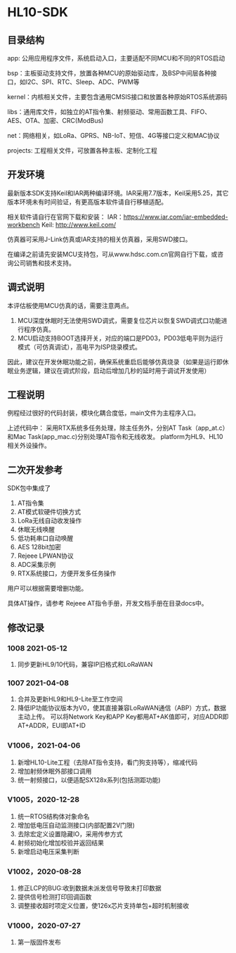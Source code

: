 # HL10-SDK

## 目录结构

app: 公用应用程序文件，系统启动入口，主要适配不同MCU和不同的RTOS启动

bsp：主板驱动支持文件，放置各种MCU的原始驱动库，及BSP中间层各种接口，如I2C、SPI、RTC、Sleep、ADC、PWM等

kernel：内核相关文件，主要包含通用CMSIS接口和放置各种原始RTOS系统源码

libs：通用库文件，如独立的AT指令集、射频驱动、常用函数工具、FIFO、AES、OTA、加密、CRC(ModBus)

net：网络相关，如LoRa、GPRS、NB-IoT、短信、4G等接口定义和MAC协议

projects: 工程相关文件，可放置各种主板、定制化工程

## 开发环境
最新版本SDK支持Keil和IAR两种编译环境。IAR采用7.7版本，Keil采用5.25，其它版本环境未有时间验证，有更高版本软件请自行移植适配。

相关软件请自行在官网下载和安装：
IAR：https://www.iar.com/iar-embedded-workbench
Keil: http://www.keil.com/

仿真器可采用J-Link仿真或IAR支持的相关仿真器，采用SWD接口。

在编译之前请先安装MCU支持包，可从www.hdsc.com.cn官网自行下载，或咨询公司销售和技术支持。

## 调式说明
本评估板使用MCU仿真的话，需要注意两点。
1. MCU深度休眠时无法使用SWD调式，需要复位芯片以恢复SWD调式口功能进行程序仿真。
2. MCU启动支持BOOT选择开关，对应的端口是PD03，PD03低电平则为运行模式（可仿真调试），高电平为ISP烧录模式。

因此，建议在开发休眠功能之前，确保系统重启后能够仿真烧录（如果是运行即休眠业务逻辑，建议在调式阶段，启动后增加几秒的延时用于调试开发使用）

## 工程说明
例程经过很好的代码封装，模块化耦合度低，main文件为主程序入口。

上述代码中：
采用RTX系统多任务处理，除主任务外，分别AT Task（app_at.c）和Mac Task(app_mac.c)分别处理AT指令和无线收发。
platform为HL9、HL10相关外设操作。

## 二次开发参考
SDK包中集成了
1. AT指令集
2. AT模式软硬件切换方式
3. LoRa无线自动收发操作
4. 休眠无线唤醒
5. 低功耗串口自动唤醒
6. AES 128bit加密
7. Rejeee LPWAN协议
8. ADC采集示例
9. RTX系统接口，方便开发多任务操作

用户可以根据需要增删功能。

具体AT操作，请参考 Rejeee AT指令手册，开发文档手册在目录docs中。

## 修改记录

### 1008 2021-05-12
1. 同步更新HL9/10代码，兼容IP旧格式和LoRaWAN

### 1007 2021-04-08
1. 合并及更新HL9和HL9-Lite至工作空间
2. 降低IP功能协议版本为V0，使其直接兼容LoRaWAN通信（ABP）方式，数据主动上传。
   可以将Network Key和APP Key都用AT+AK值即可，对应ADDR即AT+ADDR，EUI即AT+ID

### V1006，2021-04-06 
1. 新增HL10-Lite工程（去除AT指令支持，看门狗支持等），缩减代码
2. 增加射频休眠外部接口调用
3. 统一射频接口，以便适配SX128x系列(包括测距功能)

### V1005，2020-12-28 
1. 统一RTOS结构体对象命名
2. 增加低电压自动监测接口(内部配置2V门限)
3. 去除宏定义设置隐藏IO，采用传参方式
4. 射频初始化增加校验并返回结果
5. 新增启动电压采集判断

### V1002，2020-08-28 
1. 修正LCP的BUG:收到数据未派发信号导致未打印数据
2. 提供信号检测打印回调函数
3. 调整接收超时项定义位置，使126x芯片支持单包+超时机制接收

### V1000，2020-07-27 
1. 第一版固件发布
